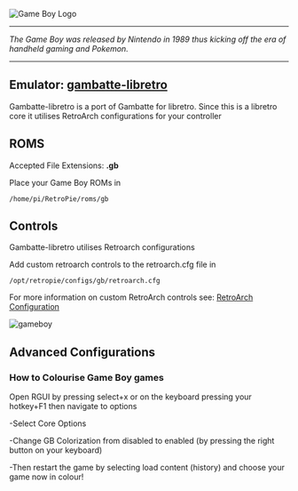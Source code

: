 ![Game Boy Logo](http://vignette3.wikia.nocookie.net/fantendo/images/d/df/Game_Boy_logo-1-.png/revision/latest?cb=20120610211616)
***
_The Game Boy was released by Nintendo in 1989 thus kicking off the era of handheld gaming and Pokemon._
***
## Emulator: [gambatte-libretro](https://github.com/libretro/gambatte-libretro)

Gambatte-libretro is a port of Gambatte for libretro. Since this is a libretro core it utilises RetroArch configurations for your controller
## ROMS

Accepted File Extensions: **.gb**

Place your Game Boy ROMs in
```
/home/pi/RetroPie/roms/gb
```
## Controls

Gambatte-libretro utilises Retroarch configurations

Add custom retroarch controls to the retroarch.cfg file in
```shell
/opt/retropie/configs/gb/retroarch.cfg
```
For more information on custom RetroArch controls see: [RetroArch Configuration](https://github.com/petrockblog/RetroPie-Setup/wiki/RetroArch-Configuration)

![gameboy](https://cloud.githubusercontent.com/assets/10035308/7334402/bd640072-eb4e-11e4-8251-d2bc3b876153.png)

## Advanced Configurations
### How to Colourise Game Boy games

Open RGUI by pressing select+x or on the keyboard pressing your hotkey+F1 then navigate to options

-Select Core Options

-Change GB Colorization from disabled to enabled (by pressing the right button on your keyboard)

-Then restart the game by selecting load content (history) and choose your game now in colour!